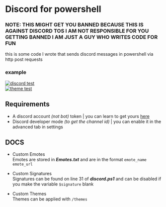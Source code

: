 # Discord for powershell  
### NOTE: THIS MIGHT GET YOU BANNED BECAUSE THIS IS AGAINST DISCORD TOS I AM NOT RESPONSIBLE FOR YOU GETTING BANNED I AM JUST A GUY WHO WRITES CODE FOR FUN  
this is some code I wrote that sends discord messages in powershell via http post requests

### example  
[![discord test](https://i.imgur.com/RvbZkyr.png)](https://www.youtube.com/watch?v=bR4b6MI4qO8 "discord test")  
[![theme test](https://i.imgur.com/aCXWZCC.png)](https://www.youtube.com/watch?v=P8yfwFWvinA "theme test")

## Requirements  
* A discord account *(not bot)* token | you can learn to get yours [here](https://www.youtube.com/watch?v=DTFXUfzbmWE)  
* Discord developer mode *(to get the channel id)* | you can enable it in the advanced tab in settings
## DOCS  
* Custom Emotes  
Emotes are  stored in ***Emotes.txt*** and are in the format `emote_name emote_url`

* Custom Signatures  
Signatures can be found on line 31 of ***discord.ps1*** and can be disabled if you make the variable `$signature` blank

* Custom Themes  
Themes can be applied with `/themes`